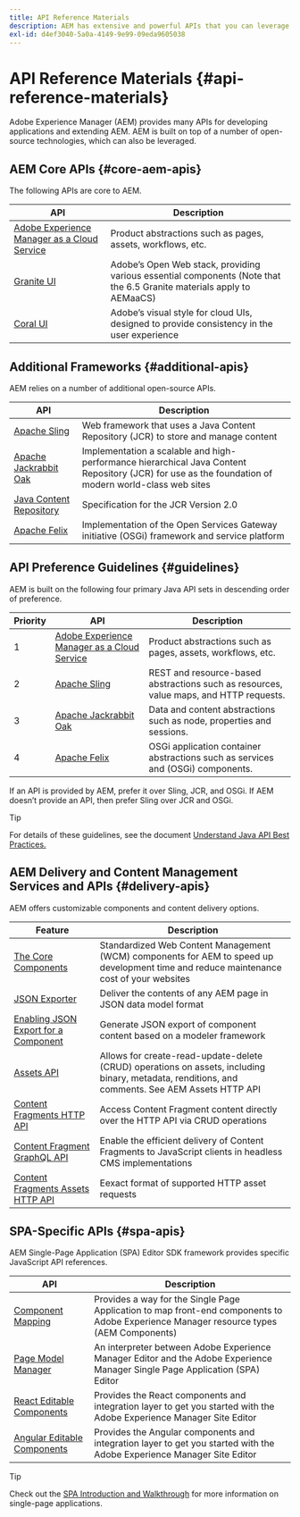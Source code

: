```yaml
---
title: API Reference Materials
description: AEM has extensive and powerful APIs that you can leverage for your digital experience project.
exl-id: d4ef3040-5a0a-4149-9e99-09eda9605038
---
```

# API Reference Materials {#api-reference-materials}

Adobe Experience Manager (AEM) provides many APIs for developing applications and extending AEM. AEM is built on top of a number of open-source technologies, which can also be leveraged.

## AEM Core APIs {#core-aem-apis}

The following APIs are core to AEM.

|API|Description|
|---|---|
|[Adobe Experience Manager as a Cloud Service](https://www.adobe.io/experience-manager/reference-materials/cloud-service/javadoc/index.html)|Product abstractions such as pages, assets, workflows, etc.|
|[Granite UI](https://helpx.adobe.com/experience-manager/6-5/sites/developing/using/reference-materials/granite-ui/api/jcr_root/libs/granite/ui/index.html#)|Adobe’s Open Web stack, providing various essential components (Note that the 6.5 Granite materials apply to AEMaaCS)|
|[Coral UI](https://opensource.adobe.com/coral-spectrum/documentation/)|Adobe’s visual style for cloud UIs, designed to provide consistency in the user experience|

<!---
|Editor core JavaScript API reference|Provides all the base objects and concepts to support authoring of content resources|
--->

## Additional Frameworks {#additional-apis}

AEM relies on a number of additional open-source APIs.

|API|Description|
|---|---|
|[Apache Sling](https://sling.apache.org/apidocs/sling11/)|Web framework that uses a Java Content Repository (JCR) to store and manage content|
|[Apache Jackrabbit Oak](https://jackrabbit.apache.org/oak/docs/oak_api/overview.html)|Implementation a scalable and high-performance hierarchical Java Content Repository (JCR) for use as the foundation of modern world-class web sites|
|[Java Content Repository](https://www.adobe.io/experience-manager/reference-materials/spec/javax.jcr/javadocs/jcr-2.0/index.html)|Specification for the JCR Version 2.0|
|[Apache Felix](https://felix.apache.org)|Implementation of the Open Services Gateway initiative (OSGi) framework and service platform|

## API Preference Guidelines {#guidelines}

AEM is built on the following four primary Java API sets in descending order of preference.

|Priority|API|Description|
|---|---|---|
|1|[Adobe Experience Manager as a Cloud Service](https://www.adobe.io/experience-manager/reference-materials/cloud-service/javadoc/index.html)|Product abstractions such as pages, assets, workflows, etc.|
|2|[Apache Sling](https://sling.apache.org/apidocs/sling11/)|REST and resource-based abstractions such as resources, value maps, and HTTP requests.|
|3|[Apache Jackrabbit Oak](https://jackrabbit.apache.org/oak/docs/oak_api/overview.html)|Data and content abstractions such as node, properties and sessions.|
|4|[Apache Felix](https://felix.apache.org/)|OSGi application container abstractions such as services and (OSGi) components.|

If an API is provided by AEM, prefer it over Sling, JCR, and OSGi. If AEM doesn’t provide an API, then prefer Sling over JCR and OSGi.

>[!TIP]
>
>For details of these guidelines, see the document [Understand Java API Best Practices.](https://experienceleague.adobe.com/docs/experience-manager-learn/foundation/development/understand-java-api-best-practices.html)

## AEM Delivery and Content Management Services and APIs {#delivery-apis}

AEM offers customizable components and content delivery options.

|Feature|Description|
|---|---|
|[The Core Components](https://experienceleague.adobe.com/docs/experience-manager-core-components/using/introduction.html)|Standardized Web Content Management (WCM) components for AEM to speed up development time and reduce maintenance cost of your websites|
|[JSON Exporter](/help/implementing/developing/components/json-exporter.md)|Deliver the contents of any AEM page in JSON data model format|
|[Enabling JSON Export for a Component](/help/implementing/developing/components/enabling-json-exporter.md)|Generate JSON export of component content based on a modeler framework|
|[Assets API](/help/assets/mac-api-assets.md)|Allows for create-read-update-delete (CRUD) operations on assets, including binary, metadata, renditions, and comments. See AEM Assets HTTP API|
|[Content Fragments HTTP API](/help/assets/content-fragments/assets-api-content-fragments.md)|Access Content Fragment content directly over the HTTP API via CRUD operations|
|[Content Fragment GraphQL API](/help/headless/graphql-api/content-fragments.md)|Enable the efficient delivery of Content Fragments to JavaScript clients in headless CMS implementations|
|[Content Fragments Assets HTTP API](https://experienceleague.adobe.com/docs/experience-manager-cloud-service/assets/admin/mac-api-assets.html)|Eexact format of supported HTTP asset requests|

## SPA-Specific APIs {#spa-apis}

AEM Single-Page Application (SPA) Editor SDK framework provides specific JavaScript API references.

|API|Description|
|---|---|
|[Component Mapping](https://www.npmjs.com/package/@adobe/aem-spa-component-mapping)|Provides a way for the Single Page Application to map front-end components to Adobe Experience Manager resource types (AEM Components)|
|[Page Model Manager](https://www.npmjs.com/package/@adobe/aem-spa-page-model-manager)|An interpreter between Adobe Experience Manager Editor and the Adobe Experience Manager Single Page Application (SPA) Editor|
|[React Editable Components](https://www.npmjs.com/package/@adobe/aem-react-editable-components)|Provides the React components and integration layer to get you started with the Adobe Experience Manager Site Editor|
|[Angular Editable Components](https://www.npmjs.com/package/@adobe/aem-angular-editable-components)|Provides the Angular components and integration layer to get you started with the Adobe Experience Manager Site Editor|

>[!TIP]
>
>Check out the [SPA Introduction and Walkthrough](/help/implementing/developing/hybrid/introduction.md) for more information on single-page applications.
